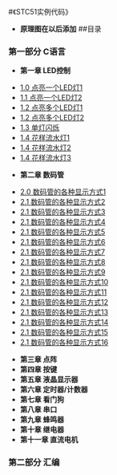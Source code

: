 #《STC51实例代码》

* **原理图在以后添加**
##目录
### 第一部分 C语言
* **第一章 LED控制**
 - [1.0 点亮一个LED灯1](src/1.0.c)
 - [1.1 点亮一个LED灯2](src/1.1.c)
 - [1.2 点亮多个LED灯1](src/1.2.0.c)
 - [1.2 点亮多个LED灯2](src/1.2.1.c)
 - [1.3 单灯闪烁](src/1.3.c)
 - [1.4 花样流水灯1](src/1.4.0.c)
 - [1.4 花样流水灯2](src/1.4.1.c)
 - [1.4 花样流水灯3](src/1.4.2.c)
* **第二章 数码管**
 - [2.0 数码管的各种显示方式1](src/2.0.0.c)
 - [2.1 数码管的各种显示方式2](src/2.0.1.c)
 - [2.1 数码管的各种显示方式3](src/2.0.2.c)
 - [2.1 数码管的各种显示方式4](src/2.0.3.c)
 - [2.1 数码管的各种显示方式5](src/2.0.4.c)
 - [2.1 数码管的各种显示方式6](src/2.0.5.c)
 - [2.1 数码管的各种显示方式7](src/2.0.6.c)
 - [2.1 数码管的各种显示方式8](src/2.0.7.c)
 - [2.1 数码管的各种显示方式9](src/2.0.8.c)
 - [2.1 数码管的各种显示方式10](src/2.0.9.c)
 - [2.1 数码管的各种显示方式11](src/2.0.10.c)
 - [2.1 数码管的各种显示方式12](src/2.0.11.c)
 - [2.1 数码管的各种显示方式13](src/2.0.12.c)
 - [2.1 数码管的各种显示方式14](src/2.0.13.c)
 - [2.1 数码管的各种显示方式15](src/2.0.14.c)
 - [2.1 数码管的各种显示方式16](src/2.0.15.c)
* **第三章 点阵**
* **第四章 按键**
* **第五章 液晶显示器**
* **第六章 定时器/计数器**
* **第七章 看门狗**
* **第八章 串口**
* **第九章 蜂鸣器**
* **第十章 继电器**
* **第十一章 直流电机**

### 第二部分 汇编
